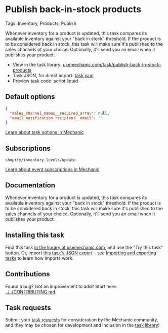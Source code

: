 # Publish back-in-stock products

Tags: Inventory, Products, Publish

Whenever inventory for a product is updated, this task compares its available inventory against your "back in stock" threshold. If the product is to be considered back in stock, this task will make sure it's published to the sales channels of your choice. Optionally, it'll send you an email when it publishes your product.

* View in the task library: [usemechanic.com/task/publish-back-in-stock-products](https://usemechanic.com/task/publish-back-in-stock-products)
* Task JSON, for direct import: [task.json](../../tasks/publish-back-in-stock-products.json)
* Preview task code: [script.liquid](./script.liquid)

## Default options

```json
{
  "sales_channel_names__required_array": null,
  "email_notification_recipient__email": ""
}
```

[Learn about task options in Mechanic](https://docs.usemechanic.com/article/471-task-options)

## Subscriptions

```liquid
shopify/inventory_levels/update
```

[Learn about event subscriptions in Mechanic](https://docs.usemechanic.com/article/408-subscriptions)

## Documentation

Whenever inventory for a product is updated, this task compares its available inventory against your "back in stock" threshold. If the product is to be considered back in stock, this task will make sure it's published to the sales channels of your choice. Optionally, it'll send you an email when it publishes your product.

## Installing this task

Find this task [in the library at usemechanic.com](https://usemechanic.com/task/publish-back-in-stock-products), and use the "Try this task" button. Or, import [this task's JSON export](../../tasks/publish-back-in-stock-products.json) – see [Importing and exporting tasks](https://docs.usemechanic.com/article/505-importing-and-exporting-tasks) to learn how imports work.

## Contributions

Found a bug? Got an improvement to add? Start here: [../../CONTRIBUTING.md](../../CONTRIBUTING.md).

## Task requests

Submit your [task requests](https://mechanic.canny.io/task-requests) for consideration by the Mechanic community, and they may be chosen for development and inclusion in the [task library](https://tasks.mechanic.dev/)!
